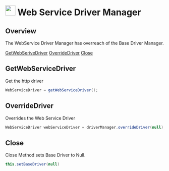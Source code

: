 # <img src="resources/maqslogo.ico" height="32" width="32"> Web Service Driver Manager

## Overview
The WebService Driver Manager has overreach of the Base Driver Manager.

[GetWebSeriveDriver](#GetWebServiceDriver) 
[OverrideDriver](#OverrideDriver) 
[Close](#Close)  

## GetWebServiceDriver
Get the http driver
 ```java
WebServiceDriver = getWebServiceDriver();
 ```

## OverrideDriver
Overrides the Web Service Driver
```java
WebServiceDriver webServiceDriver = driverManager.overrideDriver(null);
```

## Close
Close Method sets Base Driver to Null.
```java
this.setBaseDriver(null)
```
